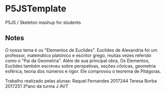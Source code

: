 # P5JSTemplate
P5JS / Skeleton mashup for students


## Notes

O nosso tema é os "Elementos de Euclides". Euclides de Alexandria foi um professor, matemático platónico e escritor grego, muitas vezes referido como o "Pai da Geometria". Além de sua principal obra, Os Elementos, Euclides também escreveu sobre perspetivas, seções cônicas, geometria esférica, teoria dos números e rigor. Ele comprovou o teorema de Pitágoras.

Trabalho realizado pelas alunas:
  Raquel Fernandes 2017244
  Teresa Borba 2017251
3ºano da turma J AVT

